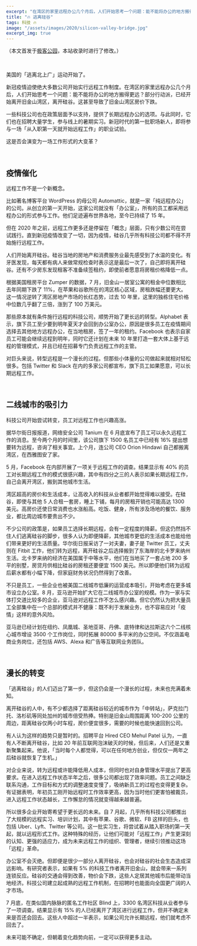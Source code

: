 ```yaml
---
excerpt: "在湾区的家里远程办公几个月后，人们开始思考一个问题：能不能将办公的地方搬得更远？部分行动派，已经开始离开旧金山湾区，离开硅谷。"
title: "🔥 逃离硅谷"
tags: 科技 🔥
image: "/assets/images/2020/silicon-valley-bridge.jpg"
excerpt_img: true
---
```


（本文首发于[极客公园](https://www.geekpark.net/news/264917)，本站收录时进行了修改。）

<br>

美国的「逃离北上广」运动开始了。

新冠疫情迫使绝大多数公司开始实行远程工作制度。在湾区的家里远程办公几个月后，人们开始思考一个问题：能不能将办公的地方搬得更远？部分行动派，已经开始离开旧金山湾区，离开硅谷。这甚至导致了旧金山湾区房价下跌。

一些科技公司也在政策层面予以支持，提供了长期远程办公的选项。与此同时，它们也在招聘大量学生，参与线上的暑期实习。新冠时代的第一批职场新人，即将参与一场「从入职第一天就开始远程工作」的职业试验。

这是否会演变为一场工作形式的大变革？

<br>

## 疫情催化
远程工作不是一个新概念。

比如著名博客平台 WordPress 的母公司 Automattic，就是一家「纯远程办公」的公司。从创立的第一天开始，这家公司就没有「办公室」，所有的员工都采用远程办公的形式参与工作。他们足迹遍布世界各地，至今已持续了 15 年。

但在 2020 年之前，远程工作更多还是停留在「概念」层面，只有少数公司在尝试践行。直到新冠疫情改变了一切，因为疫情，硅谷几乎所有科技公司都不得不开始施行远程工作。

人们开始离开硅谷。硅谷当地的房地产和消费服务业最先感受到了水温的变化。有牙医发现，每天都有病人来做常规检查时表示这是最后一次了，自己即将离开硅谷。还有不少房东发现租客不准备续签租约，即使前者愿意将房租价格降低一点。

根据美国租房平台 Zumper 的数据，7 月，旧金山一居室公寓的租金中位数相比去年同期下跌了 11%，在苹果和谷歌所在的湾区核心区域，房租跌幅还要更大。这一情况逆转了湾区房地产市场的长红态势，过去 10 年里，这里的独栋住宅价格中位数几乎翻了三倍，涨到了 100 万美元。

那些原本就有条件施行远程的科技公司，顺势开始了更长远的转型。Alphabet 表示，旗下员工至少要到明年夏天才会回到办公室办公，原因是很多员工在疫情期间选择去其他地方远程办公，在当地租房，签了一年的租约。Facebook 也表示自家员工可能会继续远程到明年，同时它还计划在未来 10 年里打造一套大体上基于远程的管理模式，并且已经在招募专门负责远程工作的主管。

对巨头来说，转型远程是一个漫长的过程。但那些小体量的公司做起来就相对轻松很多。包括 Twitter 和 Slack 在内的多家公司都宣布，旗下员工如果愿意，可以长期远程工作。

<br>

## 二线城市的吸引力
科技公司开始尝试转变，员工对远程工作也兴趣高涨。

据华尔街日报报道，网络安全公司 Tanium 在 6 月底宣布了员工可以永久远程工作的消息。至今两个月的时间里，该公司旗下 1500 名员工中已经有 16% 提出想要转为远程，咨询了相关事宜。上个月，连公司 CEO Orion Hindawi 自己都搬离湾区，在西雅图安了家。

5 月，Facebook 在内部开展了一项关于远程工作的调查。结果显示有 40% 的员工对长期远程工作的模式很感兴趣，其中有四分之三的人表示如果长期远程工作，自己会离开湾区，搬到其他城市生活。

湾区超高的房价和生活成本，让高收入的科技从业者都开始觉得难以接受。在硅谷，即使与其他 5 人合租一套房，睡上下铺，每月的房租开销也可能高达 1300 美元。高房价还使日常消费也水涨船高。吃饭、健身，所有涉及场地的餐饮、服务业，都比周边城市要贵出不少。

不少公司的政策是，如果员工选择长期远程，会有一定程度的降薪。但这仍然挡不住人们逃离硅谷的脚步，很多人认为即便降薪，其他城市更低的生活成本也能给他们带来更好的生活质量。华尔街日报采访了一对夫妻，妻子是 Twitter 员工，丈夫则在 Fitbit 工作，他们转为远程，离开硅谷之后选择搬到了东海岸的北卡罗来纳州生活。北卡罗来纳的经济在美国属于中等水平，他们在当地买了一套占地 200 多平的别墅，房贷月供相比硅谷的房租还要便宜 1500 美元。所以即便他们转为远程后薪水都有小幅下降，但家庭财务状况仍然得到了改善。

不只是员工，一些企业也被美国二线城市低廉的运营成本吸引，开始考虑在更多城市设立办公室。8 月，亚马逊开始扩大它在二线城市办公室的规模。作为一家与实体打交道比较多的企业，亚马逊对远程工作不怎么感兴趣。但它仍然认为把大量员工全部集中在一个总部的模式并不健康：既不利于发展业务，也不容易应对「疫情」这样的意外风险。

亚马逊已经计划在纽约、凤凰城、圣地亚哥、丹佛、底特律和达拉斯这六个二线核心城市增设 3500 个工作岗位，同时拓展 80000 多平米的办公空间。不仅涵盖电商业务岗位，还包括 AWS、Alexa 和广告等互联网业务团队。

<br>

## 漫长的转变
「逃离硅谷」的人们迈出了第一步，但这仍会是一个漫长的过程，未来也充满着未知。

离开硅谷的人中，有不少都选择了距离硅谷较近的城市作为「中转站」，萨克拉门托、洛杉矶等同处加州的城市倍受热捧。特别是旧金山周围距离 100-200 公里的周边，距离硅谷仅两小时车程，房价便宜很多，需要的时候也能快速回到公司。

有人认为这样的趋势只是暂时的。招聘平台 Hired CEO Mehul Patel 认为，一直有人不断离开硅谷，比如 20 年前互联网泡沫破灭的时候，但后来，人们还是又重新聚集起来。他说，「当时每个人都觉得，可以在任何地方创业，但仅仅一两年之后硅谷就恢复了生机。」

对企业来说，转为远程或许能降低用人成本，但同时也对自身管理水平提出了更高要求。在进入远程工作状态半年之后，很多公司都出现了效率问题。员工之间缺乏联系沟通，工作目标和方式的调整速度变慢了，吸纳新员工的过程也变得更复杂。有证据表明，年初员工刚开始远程时工作效率更高，因为当时他们更害怕被裁员，进入远程工作状态越长，工作懈怠的情况就变得越来越普遍。

所以很多企业开始寄希望于更长远的未来。自 7 月起，几乎所有科技公司都推出了大规模的远程实习、培训计划，其中有苹果、谷歌、微软、FB 这样的巨头，也包括 Uber、Lyft、Twitter 等公司。这一批实习生，将尝试着从踏入职场的第一天起，就以远程形式工作。这种特殊的经历，让他们可能对「远程工作」产生更深刻的认知、更强的适应力，成为未来远程工作的组织、管理者，继续引领推动这场「远程」革命。

办公室不会灭绝。但即便是很少一部分人离开硅谷，也会对硅谷的社会生态造成深远影响。有研究者表示，如果有 5% 的科技工作者离开旧金山，就会带来一系列连锁反应。硅谷的交通会得到改善，物价会下跌，这些人定居其他城市后能带动当地经济。科技公司建立起成熟的远程工作机制，在招聘时也能面向全国更广阔的人才市场。

7 月底，在类似国内脉脉的匿名工作社区 Blind 上，3300 名湾区科技从业者参与了一项调查。结果显示有 15% 的人已经离开了湾区进行远程工作，但并不确定未来是否还会回去。这些人中超过一半表示，如果公司允许长期远程，他们就考虑不回去了。

未来可能不确定，但朝着变化趋势向前，一定可以获得更多主动。